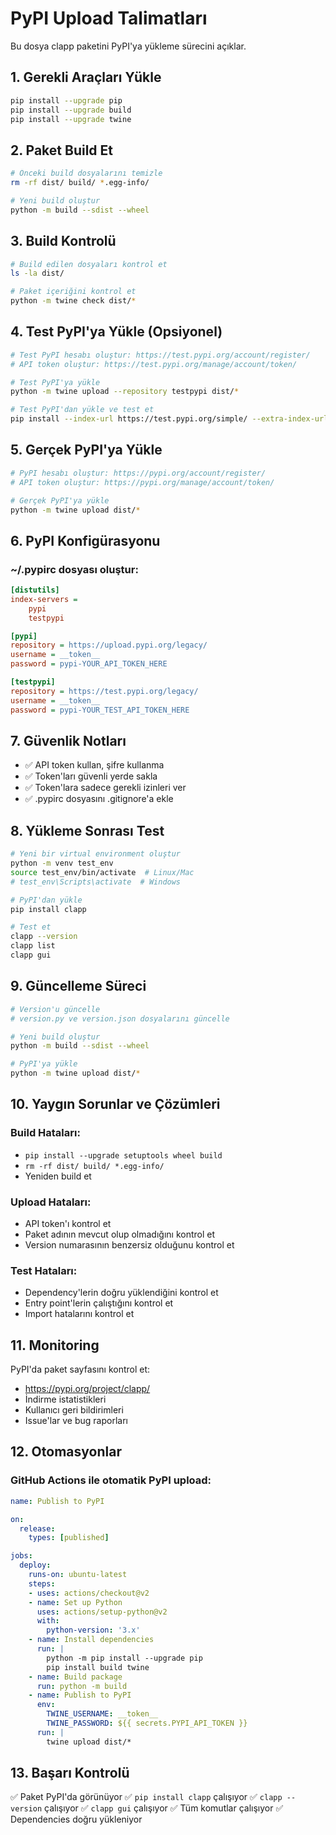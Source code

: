 # PyPI Upload Talimatları

Bu dosya clapp paketini PyPI'ya yükleme sürecini açıklar.

## 1. Gerekli Araçları Yükle

```bash
pip install --upgrade pip
pip install --upgrade build
pip install --upgrade twine
```

## 2. Paket Build Et

```bash
# Önceki build dosyalarını temizle
rm -rf dist/ build/ *.egg-info/

# Yeni build oluştur
python -m build --sdist --wheel
```

## 3. Build Kontrolü

```bash
# Build edilen dosyaları kontrol et
ls -la dist/

# Paket içeriğini kontrol et
python -m twine check dist/*
```

## 4. Test PyPI'ya Yükle (Opsiyonel)

```bash
# Test PyPI hesabı oluştur: https://test.pypi.org/account/register/
# API token oluştur: https://test.pypi.org/manage/account/token/

# Test PyPI'ya yükle
python -m twine upload --repository testpypi dist/*

# Test PyPI'dan yükle ve test et
pip install --index-url https://test.pypi.org/simple/ --extra-index-url https://pypi.org/simple/ clapp
```

## 5. Gerçek PyPI'ya Yükle

```bash
# PyPI hesabı oluştur: https://pypi.org/account/register/
# API token oluştur: https://pypi.org/manage/account/token/

# Gerçek PyPI'ya yükle
python -m twine upload dist/*
```

## 6. PyPI Konfigürasyonu

### ~/.pypirc dosyası oluştur:

```ini
[distutils]
index-servers =
    pypi
    testpypi

[pypi]
repository = https://upload.pypi.org/legacy/
username = __token__
password = pypi-YOUR_API_TOKEN_HERE

[testpypi]
repository = https://test.pypi.org/legacy/
username = __token__
password = pypi-YOUR_TEST_API_TOKEN_HERE
```

## 7. Güvenlik Notları

- ✅ API token kullan, şifre kullanma
- ✅ Token'ları güvenli yerde sakla
- ✅ Token'lara sadece gerekli izinleri ver
- ✅ .pypirc dosyasını .gitignore'a ekle

## 8. Yükleme Sonrası Test

```bash
# Yeni bir virtual environment oluştur
python -m venv test_env
source test_env/bin/activate  # Linux/Mac
# test_env\Scripts\activate  # Windows

# PyPI'dan yükle
pip install clapp

# Test et
clapp --version
clapp list
clapp gui
```

## 9. Güncelleme Süreci

```bash
# Version'u güncelle
# version.py ve version.json dosyalarını güncelle

# Yeni build oluştur
python -m build --sdist --wheel

# PyPI'ya yükle
python -m twine upload dist/*
```

## 10. Yaygın Sorunlar ve Çözümleri

### Build Hataları:
- `pip install --upgrade setuptools wheel build`
- `rm -rf dist/ build/ *.egg-info/`
- Yeniden build et

### Upload Hataları:
- API token'ı kontrol et
- Paket adının mevcut olup olmadığını kontrol et
- Version numarasının benzersiz olduğunu kontrol et

### Test Hataları:
- Dependency'lerin doğru yüklendiğini kontrol et
- Entry point'lerin çalıştığını kontrol et
- Import hatalarını kontrol et

## 11. Monitoring

PyPI'da paket sayfasını kontrol et:
- https://pypi.org/project/clapp/
- İndirme istatistikleri
- Kullanıcı geri bildirimleri
- Issue'lar ve bug raporları

## 12. Otomasyonlar

### GitHub Actions ile otomatik PyPI upload:

```yaml
name: Publish to PyPI

on:
  release:
    types: [published]

jobs:
  deploy:
    runs-on: ubuntu-latest
    steps:
    - uses: actions/checkout@v2
    - name: Set up Python
      uses: actions/setup-python@v2
      with:
        python-version: '3.x'
    - name: Install dependencies
      run: |
        python -m pip install --upgrade pip
        pip install build twine
    - name: Build package
      run: python -m build
    - name: Publish to PyPI
      env:
        TWINE_USERNAME: __token__
        TWINE_PASSWORD: ${{ secrets.PYPI_API_TOKEN }}
      run: |
        twine upload dist/*
```

## 13. Başarı Kontrolü

✅ Paket PyPI'da görünüyor
✅ `pip install clapp` çalışıyor
✅ `clapp --version` çalışıyor
✅ `clapp gui` çalışıyor
✅ Tüm komutlar çalışıyor
✅ Dependencies doğru yükleniyor 